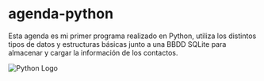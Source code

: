 # agenda-python
Esta agenda es mi primer programa realizado en Python,
utiliza los distintos tipos de datos y estructuras básicas junto a una BBDD SQLite para almacenar y cargar la información de los contactos.





![Python Logo](https://www.python.org/static/community_logos/python-logo-master-v3-TM.png)
